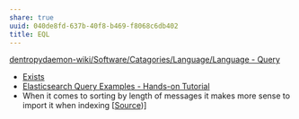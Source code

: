 ```yaml
---
share: true
uuid: 040de8fd-637b-40f8-b469-f8068c6db402
title: EQL
---
```

[dentropydaemon-wiki/Software/Catagories/Language/Language - Query](/undefined)

* [Exists](https://www.elastic.co/guide/en/elasticsearch/reference/current/query-dsl-exists-query.html)
* [Elasticsearch Query Examples - Hands-on Tutorial](https://coralogix.com/log-analytics-blog/42-elasticsearch-query-examples-hands-on-tutorial/)
* When it comes to sorting by length of messages it makes more sense to import it when indexing \[[Source](/undefined))\]